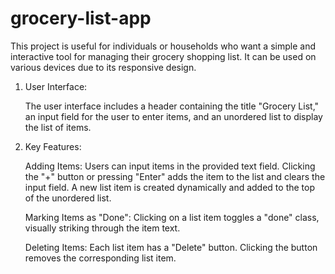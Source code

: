 # grocery-list-app

This project is useful for individuals or households who want a simple and interactive tool for managing their grocery shopping list. It can be used on various devices due to its responsive design.

1) User Interface:

   The user interface includes a header containing the title "Grocery List," an input field for the user to enter items, and an unordered list to display the list of items.


2) Key Features:

   Adding Items:
   Users can input items in the provided text field.
   Clicking the "+" button or pressing "Enter" adds the item to the list and clears the input field.
   A new list item is created dynamically and added to the top of the unordered list.

   Marking Items as "Done":
   Clicking on a list item toggles a "done" class, visually striking through the item text.

   Deleting Items:
   Each list item has a "Delete" button. Clicking the button removes the corresponding list item.

